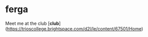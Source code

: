 # ferga


Meet me at the club [**club**] (https://trioscollege.brightspace.com/d2l/le/content/67501/Home)
